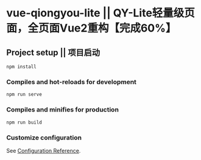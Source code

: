 # vue-qiongyou-lite ||  QY-Lite轻量级页面，全页面Vue2重构【完成60%】

## Project setup || 项目启动
```
npm install
```

### Compiles and hot-reloads for development
```
npm run serve
```

### Compiles and minifies for production
```
npm run build
```

### Customize configuration
See [Configuration Reference](https://cli.vuejs.org/config/).
